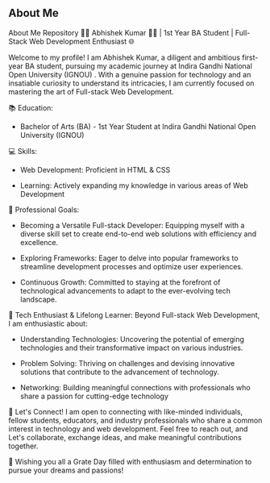 ## About Me
About Me Repository 
👨‍💻 Abhishek Kumar 👨‍🎓 | 1st Year BA Student | Full-Stack Web Development Enthusiast 🌐

Welcome to my profile! I am Abhishek Kumar, a diligent and ambitious first-year BA student, pursuing my academic journey at Indira Gandhi National Open University (IGNOU) . With a genuine passion for technology and an insatiable curiosity to understand its intricacies, I am currently focused on mastering the art of Full-stack Web Development.

📚 Education:
- Bachelor of Arts (BA) - 1st Year Student at Indira Gandhi National Open University (IGNOU)

💻 Skills:
- Web Development: Proficient in HTML & CSS

- Learning: Actively expanding my knowledge in various areas of Web Development

🎯 Professional Goals:
- Becoming a Versatile Full-stack Developer: Equipping myself with a diverse skill set to create end-to-end 
web solutions with efficiency and excellence.

- Exploring Frameworks: Eager to delve into popular frameworks to streamline development processes and optimize user experiences.

- Continuous Growth: Committed to staying at the forefront of technological advancements to adapt to the ever-evolving tech landscape.

🚀 Tech Enthusiast & Lifelong Learner:
Beyond Full-stack Web Development, I am enthusiastic about:

- Understanding Technologies: Uncovering the potential of emerging technologies and their transformative 
 impact on various industries.

- Problem Solving: Thriving on challenges and devising innovative solutions that contribute to the advancement of technology.

- Networking: Building meaningful connections with professionals who share a passion for cutting-edge technology

🤝 Let's Connect!
I am open to connecting with like-minded individuals, fellow students, educators, and industry professionals who share a common interest in technology and web development. Feel free to reach out, and Let's collaborate, exchange ideas, and make meaningful contributions together. 

🌟 Wishing you all a Grate Day filled with enthusiasm and determination to pursue your dreams and passions!
